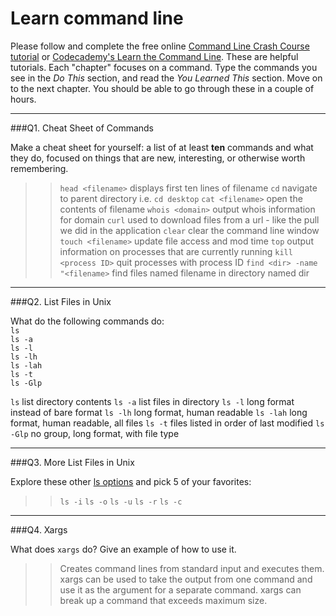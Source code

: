 # Learn command line

Please follow and complete the free online [Command Line Crash Course
tutorial](https://web.archive.org/web/20160708171659/http://cli.learncodethehardway.org/book/) or [Codecademy's Learn the Command Line](https://www.codecademy.com/learn/learn-the-command-line). These are helpful tutorials. Each "chapter" focuses on a command. Type the commands you see in the _Do This_ section, and read the _You Learned This_ section. Move on to the next chapter. You should be able to go through these in a couple of hours.

---

###Q1.  Cheat Sheet of Commands  

Make a cheat sheet for yourself: a list of at least **ten** commands and what they do, focused on things that are new, interesting, or otherwise worth remembering.

> > `head <filename>` displays first ten lines of filename 
> > `cd` navigate to parent directory i.e. `cd desktop`
> > `cat <filename>` open the contents of filename 
> > `whois <domain>` output whois information for domain 
> > `curl` used to download files from a url - like the pull we did in the application
> > `clear` clear the command line window 
> > `touch <filename>` update file access and mod time 
> > `top` output information on processes that are currently running 
> > `kill <process ID>` quit processes with process ID 
> > `find <dir> -name "<filename>` find files named filename in directory named dir 



---

###Q2.  List Files in Unix   

What do the following commands do:  
`ls`  
`ls -a`  
`ls -l`  
`ls -lh`  
`ls -lah`  
`ls -t`  
`ls -Glp`  

`ls`  list directory contents 
`ls -a`  list files in directory 
`ls -l`  long format instead of bare format
`ls -lh`  long format, human readable 
`ls -lah`  long format, human readable, all files 
`ls -t`  files listed in order of last modified 
`ls -Glp`  no group, long format, with file type

---

###Q3.  More List Files in Unix  

Explore these other [ls options](http://www.techonthenet.com/unix/basic/ls.php) and pick 5 of your favorites:

> > `ls -i`
> > `ls -o`
> > `ls -u`
> > `ls -r`
> > `ls -c`

---

###Q4.  Xargs   

What does `xargs` do? Give an example of how to use it.

> > Creates command lines from standard input and executes them. xargs can be used to take the output from one command and use it as the argument for a separate command. xargs can break up a command that exceeds maximum size. 

 

